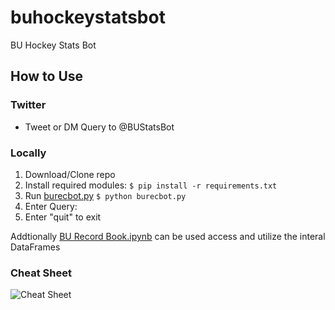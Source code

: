 # buhockeystatsbot
BU Hockey Stats Bot

## How to Use

### Twitter

* Tweet or DM Query to @BUStatsBot

### Locally

1. Download/Clone repo
2. Install required modules: `$ pip install -r requirements.txt`
3. Run [burecbot.py](https://github.com/redsoxfan2194/buhockeystatsbot/blob/main/burecbot.py) `$ python burecbot.py`
4. Enter Query: 
5. Enter "quit" to exit

Addtionally [BU Record Book.ipynb](https://github.com/redsoxfan2194/buhockeystatsbot/blob/main/iPythonNoteBooks/BU%20Record%20Book.ipynb) can be used access and utilize the interal DataFrames

### Cheat Sheet
![Cheat Sheet](https://github.com/redsoxfan2194/buhockeystatsbot/blob/main/statsbotcheatsheet.png "BU Stats Bot Cheat Sheet")
